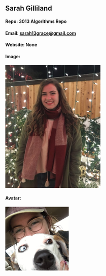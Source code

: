 ## Sarah Gilliland
#### Repo: 3013 Algorithms Repo
#### Email: sarah13grace@gmail.com
#### Website: None
#### Image:
<img src="Images/lights(2).jpg" width="300">

#### Avatar:
<img src="Images/withZoeAvatar.jpg" width="200">

